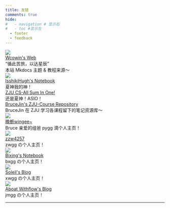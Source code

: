 ```yaml
---
title: 友链
comments: true
hide:
#   - navigation # 显示右
#   - toc #显示左
  - footer
  - feedback
---
```


<head>
<!-- Start of Howxm client code snippet -->
<script>
function _howxm(){_howxmQueue.push(arguments)}
window._howxmQueue=window._howxmQueue||[];
_howxm('setAppID','14429fca-cac1-4551-a472-b046a96ebb75');
(function(){var scriptId='howxm_script';
if(!document.getElementById(scriptId)){
var e=document.createElement('script'),
t=document.getElementsByTagName('script')[0];
e.setAttribute('id',scriptId);
e.type='text/javascript';e.async=!0;
e.src='https://static.howxm.com/sdk.js';
t.parentNode.insertBefore(e,t)}})();
</script>
<!-- End of Howxm client code snippet -->
</head>


  <div class="links-content"> 
   <div class="link-navigation"> 
    <div class="card"> 
     <img class="ava" src="https://s2.loli.net/2024/02/01/gaE47y5fKM6kosV.png" /> 
     <div class="card-header"> 
      <div> 
       <a href="https://wcowin.work/ " target="_blank">Wcowin's Web</a> 
      </div> 
      <div class="info">
       “循此苦旅，以达星辰”
      </div>
      <div class="info">
       本站 Mkdocs 主题 & 教程来源～
      </div>
     </div> 
    </div>
    <div class="card"> 
     <img class="ava" src="https://note.isshikih.top/_assets/iro/IroPatch_Brown.png" /> 
     <div class="card-header"> 
      <div> 
       <a href="https://note.isshikih.top/" target="_blank">IsshikiHugh's Notebook</a> 
      </div> 
      <div class="info">
      夏神我的神！
      </div> 
     </div> 
    </div>
    <div class="card"> 
     <div class="card-header"> 
      <div> 
       <a href="https://isshikihugh.github.io/zju-cs-asio/" target="_blank">ZJU CS-All Sum In One!</a> 
      </div> 
      <div class="info">
      还是夏神！ASIO！
      </div> 
     </div> 
    </div>
    <div class="card"> 
     <div class="card-header"> 
      <div> 
       <a href="https://github.com/BruceJqs/ZJU-Courses" target="_blank">BruceJin's ZJU-Course Repository</a> 
      </div> 
      <div class="info">
      BruceJin 在 ZJU 学习各课程留下的笔记资源库～
      </div> 
     </div> 
    </div> 
    <div class="card"> 
    <img class="ava" src="http://47.96.29.144/img/avatar.jpg" /> 
     <div class="card-header"> 
      <div>
       <a href="http://47.96.29.144/" target="_blank">晚栀wingee~</a> 
      </div> 
      <div class="info">
      Bruce 亲爱的组爸 pygg 滴个人主页！
      </div> 
     </div> 
    </div> 
    <div class="card"> 
    <img class="ava" src="https://zzw4257.cn/_astro/demo-avatar.Dw-aIvea_Z1xvGVL.webp" /> 
     <div class="card-header"> 
      <div> 
       <a href="https://zzw4257.cn/" target="_blank">zzw4257</a> 
      </div> 
      <div class="info">
	  zwgg の个人主页！
      </div> 
     </div> 
    </div>  
    <div class="card"> 
    <img class="ava" src="https://wbx0710.github.io/mymkdocs/images/logo.jpg" /> 
     <div class="card-header"> 
      <div> 
       <a href="https://wbx0710.github.io/mymkdocs/" target="_blank">Bixing's Notebook</a> 
      </div> 
      <div class="info">
      bxgg の个人主页！
      </div> 
     </div> 
    </div>  
    <div class="card"> 
    <img class="ava" src="https://xw-soleil.github.io/img/myavatar.jpg" /> 
     <div class="card-header"> 
      <div> 
       <a href="https://xw-soleil.github.io/" target="_blank">Soleil's Blog</a> 
      </div> 
      <div class="info">
      xwgg の个人主页！
      </div> 
     </div> 
    </div> 
    <div class="card"> 
    <img class="ava" src="https://www.notion.so/image/https%3A%2F%2Fprod-files-secure.s3.us-west-2.amazonaws.com%2F184e2b75-7423-4596-a8f3-d2664bbf3cfa%2F00414518-89d8-4a80-85c9-5acd615254bb%2F%25E8%25B5%25B0%25E9%25A9%25AC%25E5%25A3%2581%25E7%25BA%25B8.png?table=collection&id=1803170b-7f32-8189-9beb-000b8ea6e47c&t=1803170b-7f32-8189-9beb-000b8ea6e47c&width=800&cache=v2" /> 
     <div class="card-header"> 
      <div> 
       <a href="https://www.aboatwithflow.top/" target="_blank">Aboat Withflow's Blog</a> 
      </div> 
      <div class="info">
      jmgg の个人主页！
      </div> 
     </div> 
    </div>  
      

   </div> 
  </div>
<!-- <div class="card">
   <img class="ava" src="{avatarurl}" />
   <div class="card-header">
      <div>
         <a href="{link}">{name}</a>
      </div>
      <div class="info">{description}</div>
   </div>
</div> -->   

<HR style="FILTER: progid:DXImageTransform.Microsoft.Shadow(color:#608DBD,direction:145,strength:15)" width="100%" color=#608DBD SIZE=1>